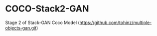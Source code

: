 # COCO-Stack2-GAN
Stage 2 of Stack-GAN Coco Model (https://github.com/tohinz/multiple-objects-gan.git)

